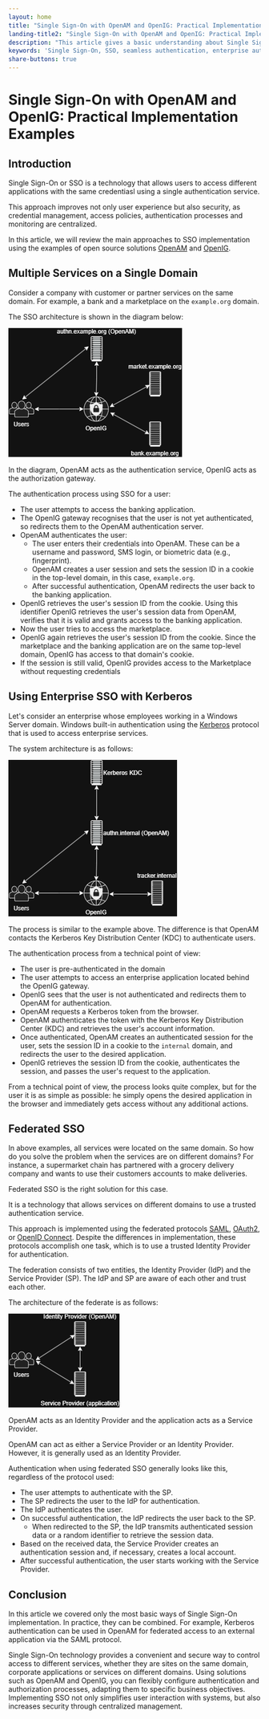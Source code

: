 ```yaml
---
layout: home
title: "Single Sign-On with OpenAM and OpenIG: Practical Implementation Examples"
landing-title2: "Single Sign-On with OpenAM and OpenIG: Practical Implementation Examples"
description: "This article gives a basic understanding about Single Sign-On technology"
keywords: 'Single Sign-On, SSO, seamless authentication, enterprise authentication, client services authentication,SSO implementation, Kerberos protocol, authorization gateway, centralized access management, user experience, authentication security, corporate applications, digital services security'
share-buttons: true
---
```


<h1>Single Sign-On with OpenAM and OpenIG: Practical Implementation Examples</h1>

## Introduction

Single Sign-On or SSO is a technology that allows users to access different applications with the same credentiasl using a single authentication service.

This approach improves not only user experience but also security, as credential management, access policies, authentication processes and monitoring are centralized.

In this article, we will review the main approaches to SSO implementation using the examples of open source solutions [OpenAM](http://github.com/OpenIdentityPlatform/OpenAM) and [OpenIG](https://github.com/OpenIdentityPlatform/OpenIG).

## Multiple Services on a Single Domain

Consider a company with customer or partner services on the same domain. For example, a bank and a marketplace on the `example.org` domain.

The SSO architecture is shown in the diagram below:

![OpenAM and OpenIG SSO Diagram](/assets/img/sso/sso-web.png)

In the diagram, OpenAM acts as the authentication service, OpenIG acts as the authorization gateway.

The authentication process using SSO for a user:

- The user attempts to access the banking application.
- The OpenIG gateway recognises that the user is not yet authenticated, so redirects them to the OpenAM authentication server.
- OpenAM authenticates the user:
    - The user enters their credentials into OpenAM. These can be a username and password, SMS login, or biometric data (e.g., fingerprint).
    - OpenAM creates a user session and sets the session ID in a cookie in the top-level domain, in this case, `example.org`.
    - After successful authentication, OpenAM redirects the user back to the banking application.
- OpenIG retrieves the user's session ID from the cookie. Using this identifier OpenIG retrieves the user's session data from OpenAM, verifies that it is valid and grants access to the banking application.
- Now the user tries to access the marketplace.
- OpenIG again retrieves the user's session ID from the cookie. Since the marketplace and the banking application are on the same top-level domain, OpenIG has access to that domain's cookie.
- If the session is still valid, OpenIG provides access to the Marketplace without requesting credentials

## Using Enterprise SSO with Kerberos

Let's consider an enterprise whose employees working in a Windows Server domain. Windows built-in authentication using the [Kerberos](https://en.wikipedia.org/wiki/Kerberos_(protocol)) protocol that is used to access enterprise services.

The system architecture is as follows:

![OpenAM and OpenIG Kerberos SSO Diagram](/assets/img/sso/sso-kerberos.png)

The process is similar to the example above. The difference is that OpenAM contacts the Kerberos Key Distribution Center (KDC) to authenticate users.

The authentication process from a technical point of view:

- The user is pre-authenticated in the domain
- The user attempts to access an enterprise application located behind the OpenIG gateway.
- OpenIG sees that the user is not authenticated and redirects them to OpenAM for authentication.
- OpenAM requests a Kerberos token from the browser.
- OpenAM authenticates the token with the Kerberos Key Distribution Center (KDC) and retrieves the user's account information.
- Once authenticated, OpenAM creates an authenticated session for the user, sets the session ID in a cookie to the `internal` domain, and redirects the user to the desired application.
- OpenIG retrieves the session ID from the cookie, authenticates the session, and passes the user's request to the application.

From a technical point of view, the process looks quite complex, but for the user it is as simple as possible: he simply opens the desired application in the browser and immediately gets access without any additional actions.

## Federated SSO

In above examples, all services were located on the same domain. So how do you solve the problem when the services are on different domains? For instance, a supermarket chain has partnered with a grocery delivery company and wants to use their customers accounts to make deliveries.

Federated SSO is the right solution for this case.

It is a technology that allows services on different domains to use a trusted authentication service. 

This approach is implemented using the federated protocols [SAML](https://en.wikipedia.org/wiki/Security_Assertion_Markup_Language), [OAuth2](https://en.wikipedia.org/wiki/OAuth), or [OpenID Connect](https://en.wikipedia.org/wiki/OpenID#OpenID_Connect_(OIDC)). Despite the differences in implementation, these protocols accomplish one task, which is to use a trusted Identity Provider for authentication.

The federation consists of two entities, the Identity Provider (IdP) and the Service Provider (SP). The IdP and SP are aware of each other and trust each other. 

The architecture of the federate is as follows:

![Federated SSO Diagram](/assets/img/sso/sso-federation.png)

OpenAM acts as an Identity Provider and the application acts as a Service Provider.

OpenAM can act as either a Service Provider or an Identity Provider. However, it is generally used as an Identity Provider.

Authentication when using federated SSO generally looks like this, regardless of the protocol used:

- The user attempts to authenticate with the SP.
- The SP redirects the user to the IdP for authentication.
- The IdP authenticates the user.
- On successful authentication, the IdP redirects the user back to the SP.
    - When redirected to the SP, the IdP transmits authenticated session data or a random identifier to retrieve the session data.
- Based on the received data, the Service Provider creates an authentication session and, if necessary, creates a local account.
- After successful authentication, the user starts working with the Service Provider.

## Conclusion

In this article we covered only the most basic ways of Single Sign-On implementation. In practice, they can be combined. For example, Kerberos authentication can be used in OpenAM for federated access to an external application via the SAML protocol. 

Single Sign-On technology provides a convenient and secure way to control access to different services, whether they are sites on the same domain, corporate applications or services on different domains. Using solutions such as OpenAM and OpenIG, you can flexibly configure authentication and authorization processes, adapting them to specific business objectives. Implementing SSO not only simplifies user interaction with systems, but also increases security through centralized management.
